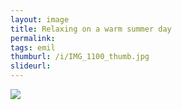 ```yaml
---
layout: image
title: Relaxing on a warm summer day
permalink: 
tags: emil
thumburl: /i/IMG_1100_thumb.jpg
slideurl: 
---
```


![]({{site.url}}/i/IMG_1100_thumb.jpg)


